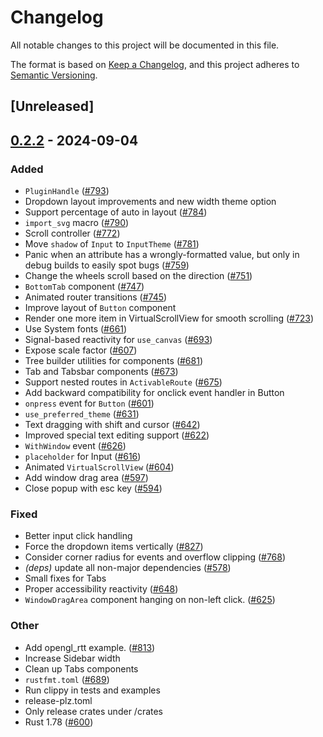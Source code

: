 # Changelog
All notable changes to this project will be documented in this file.

The format is based on [Keep a Changelog](https://keepachangelog.com/en/1.0.0/),
and this project adheres to [Semantic Versioning](https://semver.org/spec/v2.0.0.html).

## [Unreleased]

## [0.2.2](https://github.com/PlayForm/Freya/compare/freya-components-v0.2.1...freya-components-v0.2.2) - 2024-09-04

### Added
- `PluginHandle` ([#793](https://github.com/PlayForm/Freya/pull/793))
- Dropdown layout improvements and new width theme option
- Support percentage of auto in layout ([#784](https://github.com/PlayForm/Freya/pull/784))
- `import_svg` macro ([#790](https://github.com/PlayForm/Freya/pull/790))
- Scroll controller ([#772](https://github.com/PlayForm/Freya/pull/772))
- Move `shadow` of `Input` to `InputTheme` ([#781](https://github.com/PlayForm/Freya/pull/781))
- Panic when an attribute has a wrongly-formatted value, but only in debug builds to easily spot bugs ([#759](https://github.com/PlayForm/Freya/pull/759))
- Change the wheels scroll based on the direction ([#751](https://github.com/PlayForm/Freya/pull/751))
- `BottomTab` component ([#747](https://github.com/PlayForm/Freya/pull/747))
- Animated router transitions ([#745](https://github.com/PlayForm/Freya/pull/745))
- Improve layout of `Button` component
- Render one more item in VirtualScrollView for smooth scrolling ([#723](https://github.com/PlayForm/Freya/pull/723))
- Use System fonts ([#661](https://github.com/PlayForm/Freya/pull/661))
- Signal-based reactivity for `use_canvas` ([#693](https://github.com/PlayForm/Freya/pull/693))
- Expose scale factor ([#607](https://github.com/PlayForm/Freya/pull/607))
- Tree builder utilities for components ([#681](https://github.com/PlayForm/Freya/pull/681))
- Tab and Tabsbar components ([#673](https://github.com/PlayForm/Freya/pull/673))
- Support nested routes in `ActivableRoute` ([#675](https://github.com/PlayForm/Freya/pull/675))
- Add backward compatibility for onclick event handler in Button
- `onpress` event for `Button` ([#601](https://github.com/PlayForm/Freya/pull/601))
- `use_preferred_theme` ([#631](https://github.com/PlayForm/Freya/pull/631))
- Text dragging with shift and cursor ([#642](https://github.com/PlayForm/Freya/pull/642))
- Improved special text editing support ([#622](https://github.com/PlayForm/Freya/pull/622))
- `WithWindow` event ([#626](https://github.com/PlayForm/Freya/pull/626))
- `placeholder` for Input ([#616](https://github.com/PlayForm/Freya/pull/616))
- Animated `VirtualScrollView` ([#604](https://github.com/PlayForm/Freya/pull/604))
- Add window drag area ([#597](https://github.com/PlayForm/Freya/pull/597))
- Close popup with esc key ([#594](https://github.com/PlayForm/Freya/pull/594))

### Fixed
- Better input click handling
- Force the dropdown items vertically ([#827](https://github.com/PlayForm/Freya/pull/827))
- Consider corner radius for events and overflow clipping ([#768](https://github.com/PlayForm/Freya/pull/768))
- *(deps)* update all non-major dependencies ([#578](https://github.com/PlayForm/Freya/pull/578))
- Small fixes for Tabs
- Proper accessibility reactivity ([#648](https://github.com/PlayForm/Freya/pull/648))
- `WindowDragArea` component hanging on non-left click. ([#625](https://github.com/PlayForm/Freya/pull/625))

### Other
- Add opengl_rtt example. ([#813](https://github.com/PlayForm/Freya/pull/813))
- Increase Sidebar width
- Clean up Tabs components
- `rustfmt.toml` ([#689](https://github.com/PlayForm/Freya/pull/689))
- Run clippy in tests and examples
- release-plz.toml
- Only release crates under /crates
- Rust 1.78 ([#600](https://github.com/PlayForm/Freya/pull/600))
